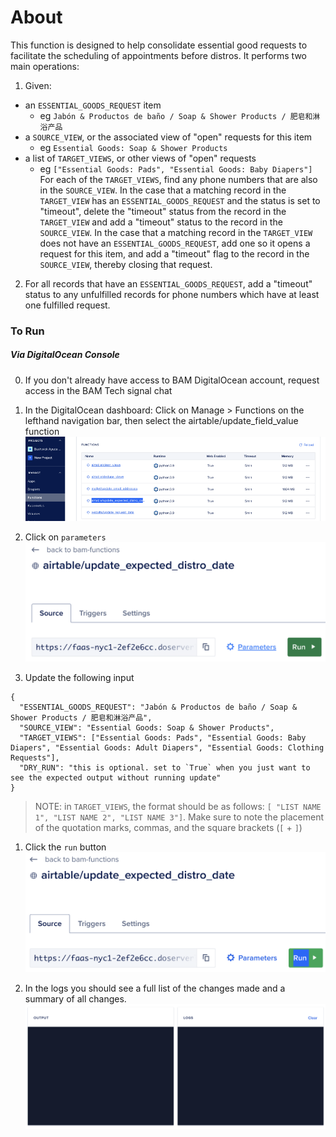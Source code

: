 # About

This function is designed to help consolidate essential good requests to facilitate the scheduling of appointments before distros.  It performs two main operations:

1. Given:
  * an `ESSENTIAL_GOODS_REQUEST` item
    - eg `Jabón & Productos de baño / Soap & Shower Products / 肥皂和淋浴产品`
  * a `SOURCE_VIEW`, or the associated view of "open" requests for this item
    - eg `Essential Goods: Soap & Shower Products`
  * a list of `TARGET_VIEWS`, or other views of "open" requests
    - eg `["Essential Goods: Pads", "Essential Goods: Baby Diapers"]`
  For each of the `TARGET_VIEWS`, find any phone numbers that are also in the `SOURCE_VIEW`. In the case that a matching record in the `TARGET_VIEW` has an `ESSENTIAL_GOODS_REQUEST` and the status is set to "timeout", delete the "timeout" status from the record in the `TARGET_VIEW` and add a "timeout" status to the record in the `SOURCE_VIEW`. In the case that a  matching record in the `TARGET_VIEW` does not have an `ESSENTIAL_GOODS_REQUEST`, add one so it opens a request for this item, and add a "timeout" flag to the record in the `SOURCE_VIEW`, thereby closing that request.
2. For all records that have an `ESSENTIAL_GOODS_REQUEST`, add a "timeout" status to any unfulfilled records for phone numbers which have at least one fulfilled request.

### To Run
##### Via DigitalOcean Console
0) If you don't already have access to BAM DigitalOcean account, request access in the BAM Tech signal chat
1) In the DigitalOcean dashboard: Click on Manage > Functions on the lefthand navigation bar, then select the airtable/update_field_value function
![](./assets/images/function_nav.png)

2) Click on `parameters`
![](./assets/images/function_params.png)

3) Update the following input
```
{
  "ESSENTIAL_GOODS_REQUEST": "Jabón & Productos de baño / Soap & Shower Products / 肥皂和淋浴产品",
  "SOURCE_VIEW": "Essential Goods: Soap & Shower Products",
  "TARGET_VIEWS": ["Essential Goods: Pads", "Essential Goods: Baby Diapers", "Essential Goods: Adult Diapers", "Essential Goods: Clothing Requests"],
  "DRY_RUN": "this is optional. set to `True` when you just want to see the expected output without running update"
}
```

> NOTE: in `TARGET_VIEWS`, the format should be as follows: `[ "LIST NAME 1", "LIST NAME 2", "LIST NAME 3"]`. Make sure to note the placement of the quotation marks, commas, and the square brackets (`[` + `]`)

1) Click the `run` button
![](./assets/images/function_run.png)

1) In the logs you should see a full list of the changes made and a summary of all changes.
![](./assets/images/function_logs.png)
